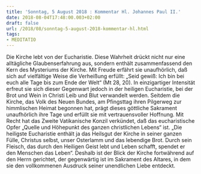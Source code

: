 ```yaml
---
title: 'Sonntag, 5 August 2018 : Kommentar Hl. Johannes Paul II.'
date: 2018-08-04T17:48:00.003+02:00
draft: false
url: /2018/08/sonntag-5-august-2018-kommentar-hl.html
tags: 
- MEDITATIO
---
```


Die Kirche lebt von der Eucharistie. Diese Wahrheit drückt nicht nur eine alltägliche Glaubenserfahrung aus, sondern enthält zusammenfassend den Kern des Mysteriums der Kirche. Mit Freude erfährt sie unaufhörlich, daß sich auf vielfältige Weise die Verheißung erfüllt: „Seid gewiß: Ich bin bei euch alle Tage bis zum Ende der Welt“ (Mt 28, 20). In einzigartiger Intensität erfreut sie sich dieser Gegenwart jedoch in der heiligen Eucharistie, bei der Brot und Wein in Christi Leib und Blut verwandelt werden. Seitdem die Kirche, das Volk des Neuen Bundes, am Pfingsttag ihren Pilgerweg zur himmlischen Heimat begonnen hat, prägt dieses göttliche Sakrament unaufhörlich ihre Tage und erfüllt sie mit vertrauensvoller Hoffnung. Mit Recht hat das Zweite Vatikanische Konzil verkündet, daß das eucharistische Opfer „Quelle und Höhepunkt des ganzen christlichen Lebens“ ist. „Die heiligste Eucharistie enthält ja das Heilsgut der Kirche in seiner ganzen Fülle, Christus selbst, unser Osterlamm und das lebendige Brot. Durch sein Fleisch, das durch den Heiligen Geist lebt und Leben schafft, spendet er den Menschen das Leben“. Deshalb ist der Blick der Kirche fortwährend auf den Herrn gerichtet, der gegenwärtig ist im Sakrament des Altares, in dem sie den vollkommenen Ausdruck seiner unendlichen Liebe entdeckt.
